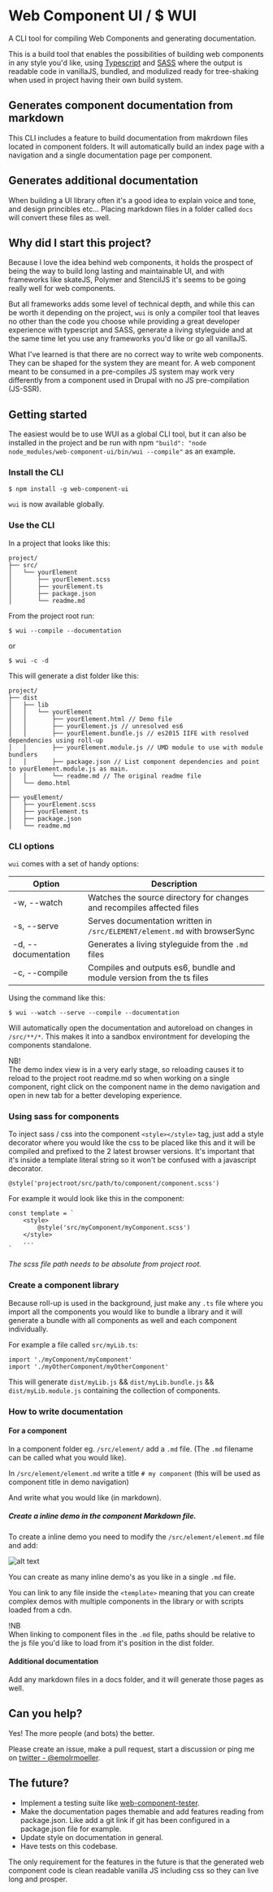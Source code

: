 # Web Component UI / $ WUI
A CLI tool for compiling Web Components and generating documentation.

This is a build tool that enables the possibilities of building web components in any style you'd like, using [Typescript](https://www.typescriptlang.org/) and [SASS](http://www.sass-lang.com/) where the output is readable code in vanillaJS, bundled, and modulized ready for tree-shaking when used in project having their own build system.

## Generates component documentation from markdown
This CLI includes a feature to build documentation from makrdown files located in component folders. It will automatically build an index page with a navigation and a single documentation page per component.

## Generates additional documentation
When building a UI library often it's a good idea to explain voice and tone, and design princibles etc...
Placing markdown files in a folder called `docs` will convert these files as well.

## Why did I start this project? 

Because I love the idea behind web components, it holds the prospect of being the way to build long lasting and maintainable UI, and with frameworks like skateJS, Polymer and StencilJS it's seems to be going really well for web components.

But all frameworks adds some level of technical depth, and while this can be worth it depending on the project, `wui` is only a compiler tool that leaves no other than the code you choose while providing a great developer experience with typescript and SASS, generate a living styleguide and at the same time let you use any frameworks you'd like or go all vanillaJS.

What I've learned is that there are no correct way to write web components. They can be shaped for the system they are meant for. A web component meant to be consumed in a pre-compiles JS system may work very differently from a component used in Drupal with no JS pre-compilation (JS-SSR).


## Getting started

The easiest would be to use WUI as a global CLI tool, but it can also be installed in the project and be run with npm `"build": "node node_modules/web-component-ui/bin/wui --compile"` as an example.


### Install the CLI

```
$ npm install -g web-component-ui
```

`wui` is now available globally.


### Use the CLI

In a project that looks like this:

```
project/
├── src/
│   └── yourElement
│       ├── yourElement.scss
│       ├── yourElement.ts
│       ├── package.json
│       └── readme.md
```

From the project root run:

```
$ wui --compile --documentation 
```
or 
```
$ wui -c -d
```

This will generate a dist folder like this:

```
project/
├── dist
│   ├── lib
│   │   └── yourElement
│   │       ├── yourElement.html // Demo file
│   │       ├── yourElement.js // unresolved es6
│   │       ├── yourElement.bundle.js // es2015 IIFE with resolved dependencies using roll-up
│   │       ├── yourElement.module.js // UMD module to use with module bundlers
│   │       ├── package.json // List component dependencies and point to yourElement.module.js as main.
│   │       └── readme.md // The original readme file
│   └── demo.html
│
├── youElement/
│   ├── yourElement.scss
│   ├── yourElement.ts
│   ├── package.json
│   └── readme.md
```

### CLI options

`wui` comes with a set of handy options:

| Option      | Description                                                            |
|-------------|------------------------------------------------------------------------|
| -w, --watch | Watches the source directory for changes and recompiles affected files |
| -s, --serve | Serves documentation written in `/src/ELEMENT/element.md` with browserSync |
| -d, --documentation  | Generates a living styleguide from the `.md` files |
| -c, --compile  | Compiles and outputs es6, bundle and module version from the ts files |

Using the command like this:

```
$ wui --watch --serve --compile --documentation
```

Will automatically open the documentation and autoreload on changes in `/src/**/*`. This makes it into a sandbox environtment for developing the components standalone.

NB!<br>
The demo index view is in a very early stage, so reloading causes it to reload to the project root readme.md so when working on a single component, right click on the component name in the demo navigation and open in new tab for a better developing experience.

### Using sass for components

To inject sass / css into the component `<style></style>` tag, just add a style decorator where you would like the css to be placed like this and it will be compiled and prefixed to the 2 latest browser versions.
It's important that it's inside a template literal string so it won't be confused with a javascript decorator.

```
@style('projectroot/src/path/to/component/component.scss')
```

For example it would look like this in the component:

```
const template = `
    <style>
        @style('src/myComponent/myComponent.scss')
    </style>
    ...
`
```

_The scss file path needs to be absolute from project root._

### Create a component library
Because roll-up is used in the background, just make any `.ts` file where you import all the components you would like to bundle a library and it will generate a bundle with all components as well and each component individually. 

For example a file called `src/myLib.ts`:
```
import './myComponent/myComponent'
import './myOtherComponent/myOtherComponent'
```

This will generate `dist/myLib.js` && `dist/myLib.bundle.js` &&  `dist/myLib.module.js` containing the collection of components.

### How to write documentation

#### For a component

In a component folder eg. `/src/element/` add a `.md` file. (The `.md` filename can be called what you would like).

In `/src/element/element.md` write a title `# my component` (this will be used as component title in demo navigation)

And write what you would like (in markdown).

##### Create a inline demo in the component Markdown file.

To create a inline demo you need to modify the `/src/element/element.md` file and add:

![alt text](http://res.cloudinary.com/histudios/image/upload/v1511939930/Screen_Shot_2017-11-29_at_08.18.24_qio7iy.png "inline demo snippet")

You can create as many inline demo's as you like in a single `.md` file.

You can link to any file inside the `<template>` meaning that you can create complex demos with multiple components in the library or with scripts loaded from a cdn.

!NB<br>
When linking to component files in the `.md` file, paths should be relative to the js file you'd like to load from it's position in the dist folder.

#### Additional documentation

Add any markdown files in a docs folder, and it will generate those pages as well.

## Can you help?

Yes! The more people (and bots) the better.

Please create an issue, make a pull request, start a discussion or ping me on [twitter - @emolrmoeller](https://twitter.com/emilrmoeller).

## The future? 

* Implement a testing suite like [web-component-tester](https://github.com/Polymer/web-component-tester).
* Make the documentation pages themable and add features reading from package.json. Like add a git link if git has been configured in a package.json file for example.
* Update style on documentation in general.
* Have tests on this codebase.

The only requirement for the features in the future is that the generated web component code is clean readable vanilla JS including css so they can live long and prosper.